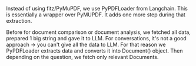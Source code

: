 Instead of using fitz/PyMuPDF, we use PyPDFLoader from Langchain. This is essentially a wrapper over PyMUPDF. It adds one more step during that extraction.

Before for document comparison or document analysis, we fetched all data, prepared 1 big string and gave it to LLM.
For conversations, it's not a good approach -> you can't give all the data to LLM.
For that reason we PyPDFLoader extracts data and converts it into Document() object. Then depending on the question, we fetch only relevant Documents.